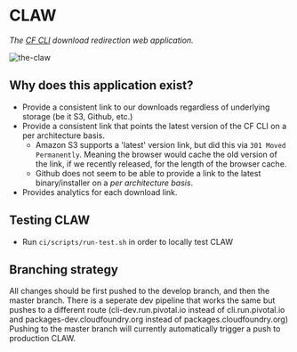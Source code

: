# CLAW
*The [CF CLI](https://github.com/cloudfoundry/cli) download redirection web application.*

![the-claw](https://2.bp.blogspot.com/-9-Mn5MRztpY/UgOgGPdOlnI/AAAAAAAACUE/Y7-oNBKjE4Y/s1600/claw.jpg)

## Why does this application exist?
* Provide a consistent link to our downloads regardless of underlying storage (be it S3, Github, etc.)
* Provide a consistent link that points the latest version of the CF CLI on a per architecture basis.
  * Amazon S3 supports a 'latest' version link, but did this via `301 Moved Permanently`. Meaning the browser would cache the old version of the link, if we recently released, for the length of the browser cache.
  * Github does not seem to be able to provide a link to the latest binary/installer on a *per architecture basis*.
* Provides analytics for each download link.

## Testing CLAW
* Run `ci/scripts/run-test.sh` in order to locally test CLAW

## Branching strategy
 
All changes should be first pushed to the develop branch, and then the master branch. There is a seperate dev pipeline that works the same but pushes to a different route (cli-dev.run.pivotal.io instead of cli.run.pivotal.io and packages-dev.cloudfoundry.org instead of packages.cloudfoundry.org) Pushing to the master branch will currently automatically trigger a push to production CLAW.
